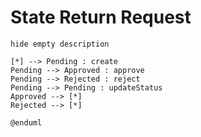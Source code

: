 # State Return Request

```plantuml
hide empty description

[*] --> Pending : create
Pending --> Approved : approve
Pending --> Rejected : reject
Pending --> Pending : updateStatus
Approved --> [*]
Rejected --> [*]

@enduml
```

<!-- diagram id="state-return-request" -->
